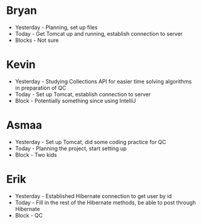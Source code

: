 # Bryan

- Yesterday - Planning, set up files
- Today - Get Tomcat up and running, establish connection to server
- Blocks - Not sure

# Kevin

- Yesterday - Studying Collections API for easier time solving algorithms in preparation of QC
- Today - Set up Tomcat, establish connection to server
- Block - Potentially something since using IntelliJ

# Asmaa

- Yesterday - Set up Tomcat, did some coding practice for QC
- Today - Planning the project, start setting up
- Block - Two kids

# Erik

- Yesterday - Established Hibernate connection to get user by id
- Today - Fill in the rest of the Hibernate methods, be able to post through Hibernate
- Block - QC